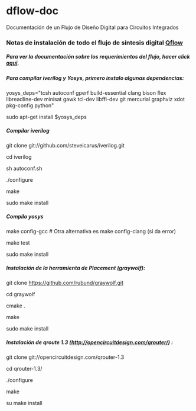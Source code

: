 # dflow-doc
Documentación de un Flujo de Diseño Digital para Circuitos Integrados
### Notas de instalación de todo el flujo de síntesis digital [Qflow](http://opencircuitdesign.com/qflow/)
##### Para ver la documentación sobre los requerimientos del flujo, hacer click [aqui](http://opencircuitdesign.com/qflow/welcome.html#Components).


##### Para compilar iverilog y Yosys, primero instalo algunas dependencias:
yosys_deps="tcsh autoconf gperf build-essential clang bison flex libreadline-dev minisat gawk tcl-dev libffi-dev git mercurial graphviz xdot pkg-config python"

sudo apt-get install $yosys_deps


##### Compilar iverilog

git clone git://github.com/steveicarus/iverilog.git

cd iverilog

sh autoconf.sh

./configure

make

sudo make install

##### Compilo yosys
make config-gcc # Otra alternativa es make config-clang (si da error)

make test

sudo make install
 
##### Instalación de la herramienta de  Placement (graywolf):
git clone https://github.com/rubund/graywolf.git

cd graywolf

cmake .

make

sudo make install

##### Instalación de qroute 1.3 (http://opencircuitdesign.com/qrouter/) :
git clone git://opencircuitdesign.com/qrouter-1.3 

cd qrouter-1.3/

./configure 

make

su make install
 
 
